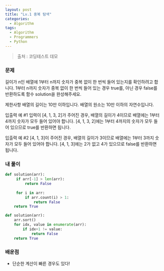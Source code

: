 ```yaml
---
layout: post
title: "Lv.1 중복 탐색"
categories:
  - Algorithm
tags:
  - Algorithm
  - Programmers
  - Python
---
```


> 출처 : 코딩테스트 데모

### 문제
길이가 n인 배열에 1부터 n까지 숫자가 중복 없이 한 번씩 들어 있는지를 확인하려고 합니다.
1부터 n까지 숫자가 중복 없이 한 번씩 들어 있는 경우 true를, 
아닌 경우 false를 반환하도록 함수 solution을 완성해주세요.

제한사항
배열의 길이는 10만 이하입니다.
배열의 원소는 10만 이하의 자연수입니다.

입출력 예 #1
입력이 [4, 1, 3, 2]가 주어진 경우, 
배열의 길이가 4이므로 배열에는 1부터 4까지 숫자가 모두 들어 있어야 합니다. 
[4, 1, 3, 2]에는 1부터 4까지의 숫자가 모두 들어 있으므로 true를 반환하면 됩니다.

입출력 예 #2
[4, 1, 3]이 주어진 경우, 배열의 길이가 3이므로 배열에는 1부터 3까지 숫자가 모두 들어 있어야 합니다. 
[4, 1, 3]에는 2가 없고 4가 있으므로 false를 반환하면 됩니다.

### 내 풀이
```python
def solution(arr):
     if arr[-1] > len(arr):
         return False
    
     for i in arr:
         if arr.count(i) > 1:
             return False
    return True

def solution(arr):
    arr.sort()
    for idx, value in enumerate(arr):
        if idx+1 != value:
            return False
    return True
```

### 배운점
* 단순한 계산이 빠른 경우도 있다!